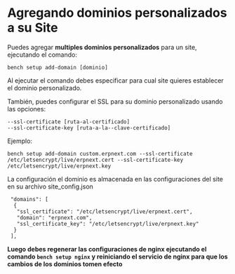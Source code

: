 # Agregando dominios personalizados a su Site

Puedes agregar **multiples dominios personalizados** para un site, ejecutando el comando:

	bench setup add-domain [dominio]

Al ejecutar el comando debes especificar para cual site quieres establecer el dominio personalizado.

También, puedes configurar el SSL para su dominio personalizado usando las opciones:

	--ssl-certificate [ruta-al-certificado]
	--ssl-certificate-key [ruta-a-la--clave-certificado]

Ejemplo:

	bench setup add-domain custom.erpnext.com --ssl-certificate /etc/letsencrypt/live/erpnext.cert --ssl-certificate-key /etc/letsencrypt/live/erpnext.key

La configuración el dominio es almacenada en las configuraciones del site en su archivo site_config.json

	 "domains": [
	  {
	   "ssl_certificate": "/etc/letsencrypt/live/erpnext.cert",
	   "domain": "erpnext.com",
	   "ssl_certificate_key": "/etc/letsencrypt/live/erpnext.key"
	  }
	 ],

**Luego debes regenerar las configuraciones de nginx ejecutando el comando `bench setup nginx` y reiniciando el servicio de nginx para que los cambios de los dominios tomen efecto**
